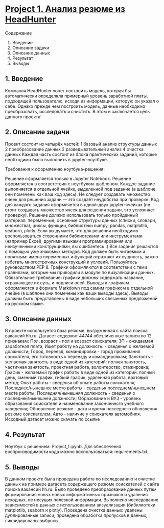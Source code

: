# <u>Project 1. Анализ резюме из HeadHunter</u>
Содержание
1. Введение
2. Описание задачи
3. Описание данных
4. Результат
5. Выводы

## 1. Введение
Компания HeadHunter хочет построить модель, которая бы автоматически определяла примерный уровень заработной платы, подходящей пользователю, исходя из информации, которую он указал о себе. Однако прежде чем построить модель, данные необходимо преобразовать, исследовать и очистить. В этом и заключается цель данного проекта!


## 2. Описание задачи
Проект состоит из четырёх частей: 1 базовый анализ структуры данных 2 преобразование данных 3 разведывательный анализ 4 очистка данных Каждая часть состоит из блока практических заданий, которые необходимо было выполнить в jupyter-ноутбуке.

Требования к оформлению ноутбука-решения:

Решение оформляется только в Jupyter Notebook.
Решение оформляется в соответствии с ноутбуком-шаблоном.
Каждое задание выполняется в отдельной ячейке, выделенной под задание (в шаблоне они помечены как ваш код здесь). Не следует создавать множество ячеек для решения задачи — это создаёт неудобства при проверке.
Код для каждого задания оформляется в одной-двух jupyter-ячейках (не стоит создавать множество ячеек для решения задачи, это усложняет проверку).
Решение должно использовать только пройденный материал: переменные, основные структуры данных (списки, словари, множества), циклы, функции, библиотеки numpy, pandas, matplotlib, seaborn, plotly. Если вы думаете, что для решения необходимо воспользоваться сторонними библиотеками или инструментами (например Excel), другими языками программирования или неизученными конструкциями, вы ошибаетесь :) Все задания решаются с помощью уже знакомых методов.
Код должен быть читаемым и понятным: имена переменных и функций отражают их сущность, важно избегать многострочных конструкций и условий.
Пользуйтесь руководством PEP 8.
Графики оформляются в соответствии с теми правилами, которые мы приводили в модуле по визуализации данных.
Обязательное требование: графики должны содержать название, отражающее их суть, и подписи осей.
Выводы к графикам оформляются в формате Markdown под самим графиком в отдельной ячейке (в шаблоне они помечены как ваши выводы здесь). Выводы должны быть представлены в виде небольших связанных предложений на русском языке.

## 3. Описание данных
В проекте используется база резюме, выгруженная с сайта поиска вакансий hh.ru.
Датасет содержит 44744 обезличенные записи по 12 признакам:
Пол, возраст - пол и возраст соискателя;
ЗП - ожидаемая заработная плата;
Ищет работу на должность: - сведенья о желаемой должности;
Город, переезд, командировки - город проживания соискателя, его готовность к переезду и командировкам;
Занятость - желаемая занятость в виде одной из категорий: полная занятость, частичная занятость, проектная работа, волонтерство, стажировка;
График - желаемый график работы в виде одной из категорий: полный день, сменный график, гибкий график, удаленная работа, вахтовый метод;
Опыт работы - сведенья об опыте работы соискателя;
Последнее/нынешнее место работы - сведенья последнем/нынешнем месте работы;
Последняя/нынешняя должность - сведенья о последней/нынешней должности;
Образование и ВУЗ - уровень образования соискателя и наименование законченного учебного заведения;
Обновление резюме - дата и время последнего обновления резюме соискателем;
Авто - наличие у соискателя автомобиля.
Исходный датасет можно скачать по ссылке


## 4. Результат
Ноутбук с решением: Project_1.ipynb.
Для обеспечения воспроизводимости кода можно воспользоваться: requirements.txt.


## 5. Выводы
В данном проекте была проведена работа по исследованию и очистке данных на примере датасета содержащего резюме соискателей с сайта поиска вакансий hh.ru. Было проведено преобразование данных путем формирования новых новых информативных признаков и удаления исходных, не несущих полезной информации. Выполнено исследование зависимостей в данных с использованием визуализации (бибилиотеки matplotlib, seaborn и plotly). Проведена очистка данных: удалены дублированные записи, проведена обработка пропусков в данных, ликвидированы выбросы.

  
